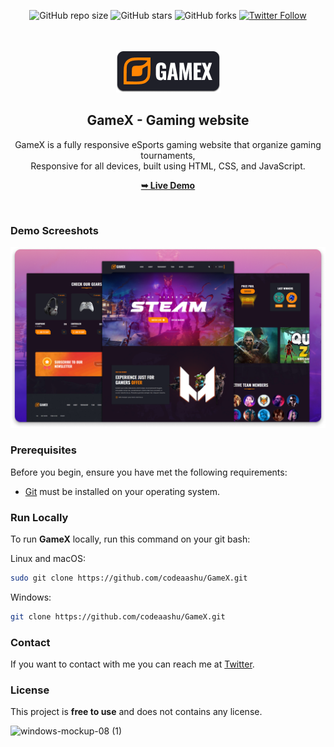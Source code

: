  <div align="center">

  ![GitHub repo size](https://img.shields.io/github/repo-size/codeaashu/GameX)
  ![GitHub stars](https://img.shields.io/github/stars/codeaashu/GameX?style=social)
  ![GitHub forks](https://img.shields.io/github/forks/codeaashu/GameX?style=social)
[![Twitter Follow](https://img.shields.io/twitter/follow/codeaashu?style=social)](https://twitter.com/intent/follow?screen_name=codeaashu)

  <br />
  <br />
  
  <img src="./readme-images/project-logo.png" />

  <h2 align="center">GameX - Gaming website</h2>

  GameX is a fully responsive eSports gaming website that organize gaming tournaments, <br />Responsive for all devices, built using HTML, CSS, and JavaScript.

  <a href="https://gamex-gaming.vercel.app/"><strong>➥ Live Demo</strong></a>

</div>

<br />

### Demo Screeshots

![GameX Desktop Demo](./readme-images/desktop.png "Desktop Demo")

### Prerequisites

Before you begin, ensure you have met the following requirements:

* [Git](https://git-scm.com/downloads "Download Git") must be installed on your operating system.

### Run Locally

To run **GameX** locally, run this command on your git bash:

Linux and macOS:

```bash
sudo git clone https://github.com/codeaashu/GameX.git
```

Windows:

```bash
git clone https://github.com/codeaashu/GameX.git
```

### Contact

If you want to contact with me you can reach me at [Twitter](https://www.twitter.com/codeaashu).

### License

This project is **free to use** and does not contains any license.
<br />

![windows-mockup-08 (1)](https://github.com/codeaashu/GameX/assets/130897584/b83de2df-50e7-459c-a8cd-7df5c10585b8)

